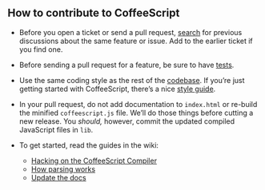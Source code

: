 ## How to contribute to CoffeeScript

* Before you open a ticket or send a pull request, [search](https://github.com/jashkenas/coffeescript/issues) for previous discussions about the same feature or issue. Add to the earlier ticket if you find one.

* Before sending a pull request for a feature, be sure to have [tests](https://github.com/jashkenas/coffeescript/tree/master/test).

* Use the same coding style as the rest of the [codebase](https://github.com/jashkenas/coffeescript/tree/master/src). If you’re just getting started with CoffeeScript, there’s a nice [style guide](https://github.com/polarmobile/coffeescript-style-guide).

* In your pull request, do not add documentation to `index.html` or re-build the minified `coffeescript.js` file. We’ll do those things before cutting a new release. You _should,_ however, commit the updated compiled JavaScript files in `lib`.

* To get started, read the guides in the wiki:
	* [Hacking on the CoffeeScript Compiler](https://github.com/jashkenas/coffeescript/wiki/%5BHowTo%5D-Hacking-on-the-CoffeeScript-Compiler)
	* [How parsing works](https://github.com/jashkenas/coffeescript/wiki/%5BHowTo%5D-How-parsing-works)
	* [Update the docs](https://github.com/jashkenas/coffeescript/wiki/%5BHowTo%5D-Update-the-docs)
